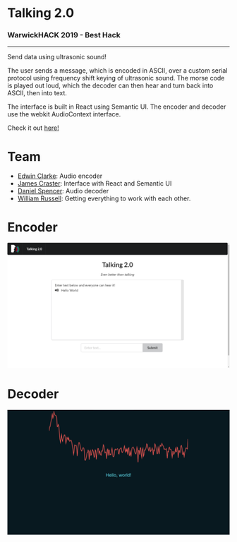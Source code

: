 # Talking 2.0
### WarwickHACK 2019 - Best Hack

---
Send data using ultrasonic sound!

The user sends a message, which is encoded in ASCII, over a custom serial protocol using frequency shift keying of ultrasonic sound. The morse code is played out loud, which the decoder can then hear and turn back into ASCII, then into text.

The interface is built in React using Semantic UI. The encoder and decoder use the webkit AudioContext interface.

Check it out [here!](https://jamescraster.github.io/warwickhack2019/)

# Team

- [Edwin Clarke](https://github.com/Sporech): Audio encoder
- [James Craster](https://github.com/JamesCraster): Interface with React and Semantic UI
- [Daniel Spencer](https://github.com/danielfspencer): Audio decoder
- [William Russell](https://github.com/wrussell1999): Getting everything to work with each other.



# Encoder
![Screenshot](screenshot.png)


# Decoder
![Screenshot](decoder-screenshot.png)
